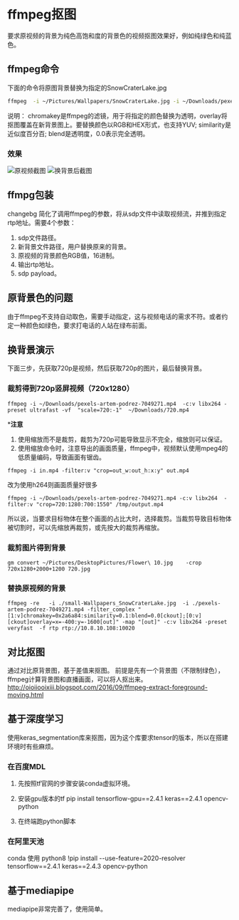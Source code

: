 # ffmpeg抠图
要求原视频的背景为纯色高饱和度的背景色的视频抠图效果好，例如纯绿色和纯蓝色。

## ffmpeg命令
下面的命令将原图背景替换为指定的SnowCraterLake.jpg
```sh
ffmpeg  -i ~/Pictures/Wallpapers/SnowCraterLake.jpg -i ~/Downloads/pexels-artem-podrez-7049271.mp4 -filter_complex "[1:v]chromakey=0x2a6a84:similarity=0.1:blend=0.0[ckout];[0:v][ckout]overlay[out]" -map "[out]" -c:v libx264 -f matroska output.mkv
```
说明：
chromakey是ffmpeg的滤镜，用于将指定的颜色替换为透明，overlay将抠图覆盖在新背景图上。要替换颜色以RGB和HEX形式，也支持YUV; similarity是近似度百分百; blend是透明度，0.0表示完全透明。


### 效果
![原视频截图](orign.png)
![换背景后截图](after.png)

## ffmpg包装

changebg 简化了调用ffmpeg的参数，将从sdp文件中读取视频流，并推到指定rtp地址。需要4个参数：
1. sdp文件路径。
2. 新背景文件路径，用户替换原来的背景。
3. 原视频的背景颜色RGB值，16进制。
4. 输出rtp地址。
5. sdp payload。

## 原背景色的问题

由于ffmpeg不支持自动取色，需要手动指定，这与视频电话的需求不符。或者约定一种颜色如绿色，要求打电话的人站在绿布前面。


## 换背景演示
下面三步，先获取720p是视频，然后获取720p的图片，最后替换背景。

### 裁剪得到720p竖屏视频（720x1280）
```
ffmpeg -i ~/Downloads/pexels-artem-podrez-7049271.mp4  -c:v libx264 -preset ultrafast -vf  "scale=720:-1"  ~/Downloads/720.mp4
```
***注意**
1. 使用缩放而不是裁剪，裁剪为720p可能导致显示不完全，缩放则可以保证。
2. 使用缩放命令时，注意导出的画面质量，ffmpeg中，视频默认使用mpeg4的低质量编码，导致画面有锯齿。
```
ffmpeg -i in.mp4 -filter:v "crop=out_w:out_h:x:y" out.mp4
```
改为使用h264则画面质量好很多
```
ffmpeg -i ~/Downloads/pexels-artem-podrez-7049271.mp4 -c:v libx264  -filter:v "crop=720:1280:700:1550" /tmp/output.mp4
```

所以说，当要求目标物体在整个画面的占比大时，选择裁剪。当裁剪导致目标物体被切割时，可以先缩放再裁剪，或先按大的裁剪再缩放。

### 裁剪图片得到背景
```
gm convert ~/Pictures/DesktopPictures/Flower\ 10.jpg    -crop 720x1280+2000+1200 720.jpg 
```

### 替换原视频的背景
```
ffmpeg -re   -i ./small-Wallpapers_SnowCraterLake.jpg  -i ./pexels-artem-podrez-7049271.mp4 -filter_complex "[1:v]chromakey=0x2a6a84:similarity=0.1:blend=0.0[ckout];[0:v][ckout]overlay=x=-400:y=-1600[out]" -map "[out]" -c:v libx264 -preset veryfast  -f rtp rtp://10.8.10.108:10020
```

## 对比抠图

通过对比原背景图，基于差值来抠图。 前提是先有一个背景图（不限制绿色），ffmpeg计算背景图和直播画面，可以将人抠出来。
http://oioiiooixiii.blogspot.com/2016/09/ffmpeg-extract-foreground-moving.html

## 基于深度学习

使用keras_segmentation库来抠图，因为这个库要求tensor的版本，所以在搭建环境时有些麻烦。

### 在百度MDL

1. 先按照tf官网的步骤安装conda虚拟环境。

2. 安装gpu版本的tf
pip install tensorflow-gpu==2.4.1 keras==2.4.1 opencv-python
3. 在终端跑python脚本

### 在阿里天池

conda 使用 python8
!pip install --use-feature=2020-resolver tensorflow==2.4.1 keras==2.4.3 opencv-python

## 基于mediapipe

mediapipe非常完善了，使用简单。